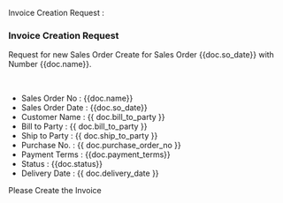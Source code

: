 <p>Invoice Creation Request :</p>

<h3>Invoice Creation Request</h3>

<p>Request for new Sales Order Create for Sales Order {{doc.so_date}} with Number {{doc.name}}.
</p><br/>

<ul>
<li>Sales Order No : {{doc.name}}</li>
<li>Sales Order Date : {{doc.so_date}}</li>
<li>Customer Name : {{ doc.bill_to_party }}</li>
<li>Bill to Party : {{ doc.bill_to_party }}</li>
<li>Ship to Party : {{ doc.ship_to_party }}</li>
<li>Purchase No. : {{ doc.purchase_order_no }}</li>
<li>Payment Terms : {{doc.payment_terms}}</li>
<li>Status : {{doc.status}}</li>
<li>Delivery Date : {{ doc.delivery_date }}</li>
</ul>

<p>Please Create the Invoice<br/></p>

